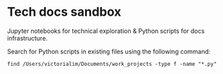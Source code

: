 # Tech docs sandbox

Jupyter notebooks for technical exploration & Python scripts for docs infrastructure.

Search for Python scripts in existing files using the following command:

```
find /Users/victorialim/Documents/work_projects -type f -name "*.py"
```
